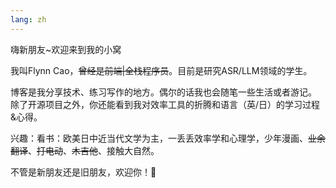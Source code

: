 ```yaml
---
lang: zh
---
```

嗨新朋友~欢迎来到我的小窝

我叫Flynn Cao，<del>曾经是前端|全栈程序员</del>。目前是研究ASR/LLM领域的学生。

博客是我分享技术、练习写作的地方。偶尔的话我也会随笔一些生活或者游记。
除了开源项目之外，你还能看到我对效率工具的折腾和语言（<a title="IELTS 7">英</a>/<a title="JLPT N2">日</a>）的学习过程&心得。

兴趣：看书：欧美日中近当代文学为主，一丢丢效率学和心理学，少年漫画、~~业余翻译~~、~~打电动~~、~~木吉他~~、接触大自然。

不管是新朋友还是旧朋友，欢迎你！🍹

